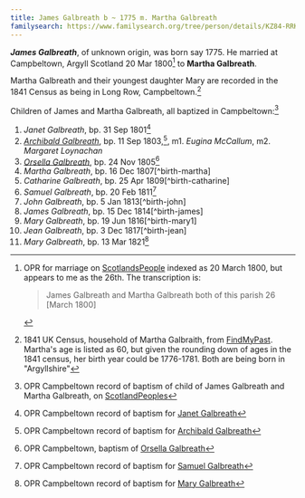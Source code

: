 ```yaml
---
title: James Galbreath b ~ 1775 m. Martha Galbreath
familysearch: https://www.familysearch.org/tree/person/details/KZ84-RRK
---
```

***James Galbreath***, of unknown origin, was born say 1775.  He married at Campbeltown, Argyll Scotland 20 Mar 1800[^marriage] to **Martha Galbreath**.

Martha Galbreath and their youngest daughter Mary are recorded in the 1841 Census as being in Long Row, Campbeltown.[^census-1841]

Children of James and Martha Galbreath, all baptized in Campbeltown:[^children]

1. *Janet Galbreath*, bp. 31 Sep 1801[^birth-janet]
2. [*Archibald Galbreath*](galbreath-archibald-1803.md), bp. 11 Sep 1803,[^birth-archibald], m1. *Eugina McCallum*, m2. *Margaret Loynachan*
3. [*Orsella Galbreath*](galbreath-orsla-1805.md), bp. 24 Nov 1805[^birth-orsella]
4. *Martha Galbreath*, bp. 16 Dec 1807[^birth-martha]
4. *Catharine Galbreath*, bp. 25 Apr 1809[^birth-catharine]
5. *Samuel Galbreath*, bp. 20 Feb 1811[^birth-samuel]
5. *John Galbreath*, bp. 5 Jan 1813[^birth-john]
6. *James Galbreath*, bp. 15 Dec 1814[^birth-james]
7. *Mary Galbreath*, bp. 19 Jun 1816[^birth-mary1]
8. *Jean Galbreath*, bp. 3 Dec 1817[^birth-jean]
9. *Mary Galbreath*, bp. 13 Mar 1821[^birth-mary2]

[^marriage]: OPR for marriage on [ScotlandsPeople](https://www.scotlandspeople.gov.uk/view-image/nrs_opr_records/9531021?image=51&return_row=0) indexed as 20 March 1800, but appears to me as the 26th.  The transcription is:
    > James Galbreath and Martha Galbreath both of this parish 26 [March 1800]

[^census-1841]: 1841 UK Census, household of Martha Galbraith, from [FindMyPast](https://www.findmypast.com/transcript?id=GBC/1841/0016601102). Martha's age is listed as 60, but given the rounding down of ages in the 1841 census, her birth year could be 1776-1781.  Both are being born in "Argyllshire"

[^children]: OPR Campbeltown record of baptism of child of James Galbreath and Martha Galbreath, on [ScotlandPeoples](https://www.scotlandspeople.gov.uk/record-results?search_type=people&event=%28B%20OR%20C%20OR%20S%29&record_type%5B0%5D=opr_births&church_type=Old%20Parish%20Registers&dl_cat=church&dl_rec=church-births-baptisms&surname=galbreath&surname_so=exact&forename_so=starts&from_year=1801&to_year=1821&parent_names=James%20Galbreath&parent_names_so=exact&parent_name_two=martha%20Galbreath&parent_name_two_so=exact&county=ARGYLL&record=Church%20of%20Scotland%20%28old%20parish%20registers%29%20Roman%20Catholic%20Church%20Other%20churches&rd_real_name%5B0%5D=CAMPBELTOWN%20%28LANDWARD%29%20OR%20CAMPBELTOWN%20%28BURGH%29%20OR%20CAMPBELTOWN&rd_display_name%5B0%5D=CAMPBELTOWN%20%28LANDWARD%29%7CCAMPBELTOWN%20%28BURGH%29%7CCAMPBELTOWN_CAMPBELTOWN&rd_label%5B0%5D=CAMPBELTOWN&rd_name%5B0%5D=CAMPBELTOWN%20%2ALANDWARD%2A%20OR%20CAMPBELTOWN%20%2ABURGH%2A%20OR%20CAMPBELTOWN&sort=asc&order=Date&field=year)

[^birth-janet]: OPR Campbeltown record of baptism for [Janet Galbreath](/sources/opr-campbeltown-births.md#1801-09-31-janet-galbreath)

[^birth-archibald]: OPR Campbeltown record of baptism for [Archibald Galbreath](/sources/opr-campbeltown-births.md#1803-09-11-archibald-galbreath)

[^birth-orsella]: OPR Campbeltown, baptism of [Orsella Galbreath](/sources/opr-campbeltown-births.md#1805-11-24-orsella-galbreath)

[^birth-samuel]: OPR Campbeltown record of baptism for [Samuel Galbreath](/sources/opr-campbeltown-births.md#1811-02-20-samuel-galbreath)

[^birth-mary2]: OPR Campbeltown record of baptism for [Mary Galbreath](/sources/opr-campbeltown-births.md#1831-03-13-mary-galbreath)
